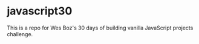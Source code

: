 # javascript30
This is a repo for Wes Boz's 30 days of building vanilla JavaScript projects challenge.
